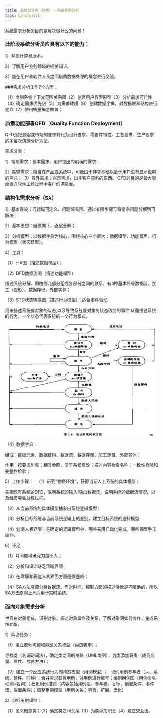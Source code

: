 ```yaml
---
title: 系统分析师（软考）--系统需求分析
tags: [analysis]
---
```


系统需求分析的目的是解决做什么的问题！ 

### 此阶段系统分析员应具有以下的能力： 

1）熟悉计算机技术。   

2）了解用户业务领域的相关知识。  

3）能在用户和软件人员之间借助数据处理的概念进行交流。 

###需求分析工作7个方面：

（1）绘制系统上下文范围关系图（2）创建用户界面原型（3）分析需求可行性（4）确定需求优先级（5）为需求建模（6）创建数据字典，对数据项和结构进行定义（7）使用质量概念部署；

### 质量功能部署QFD（Quality Function Deployment）

QFD是把顾客或市场的要求转化为设计要求、零部件特性、工艺要求、生产要求的多层次演绎分析方法。

需求分类：

1）常规需求：基本需求，用户提出的明确的需求； 

2）期望需求：隐含在产品或系统中，可能由于非常基础以至于用户没有显示说明的需求； 
3）意外需求：兴奋需求，出乎客户意料的东西。 QFD的目的是最大限度提升软件工程过程中客户的满意度。  

### 结构化需求分析（SA） 

1）基本假设：问题域可定义、问题域有限、通过有限步骤可将复杂问题分解到可解决；

2）基本思想：自顶向下、逐层分解；

3）分析模型：以数据字典为核心，围绕核心三个层次：数据模型、功能模型、行为模型（状态模型）。

4）工具： 

（1）E-R图（描述数据模型）； 

（2）DFD数据流图（描述功能模型）

描述系统分解，即由哪几部分组成各部分之间的联系。有4种基本符号数据流、加工（圆形）、数据存储、外部实体； 

（3）STD状态转换图（描述行为模型）：适合事件驱动

用来描述系统或对象的状态,以及导致系统或对象的状态改变的事件,从而描述系统的行为。一个状态代表系统的一个行为模式。

![](/images/book/tech-analysis/develop/requirment-std.png)

（4）数据字典： 

组成：数据元素、数据结构、数据流、数据存储、加工逻辑、外部实体；

作用：按要求列表；相互参照，便于系统修改；描述内容检索名称；一致性检验和完整性检验； 

5）工作步骤：
 
（1）研究"物质环境"，获得当前人工系统的具体模型：

先画现有系统的DFD，说明系统的输入/输出数据流，说明系统的数据流情况，以及经历哪些处理过程。

（2）从当前系统的具体模型抽象出系统逻辑模型： 

（3）分析目标系统与当前系统逻辑上的差别，建立目标系统的逻辑模型 

（4）划清人机界限：在确定的逻辑模型中，哪些采用自动化完成，哪些保留手工操作。

6）不足

（1）对问题域研究力度不大； 

（2）分析和设计缺乏清晰界限； 

（3）在理解和表达人机界面方面是很差的； 

（4）SA方法强调分析数据流，而对时间、控制方面的描述恰恰是不精确的，所以SA方法原则上不适用于实时系统。

### 面向对象需求分析 

世界由对象组成，识别对象，描述对象属性及关系，了解对象间如何协作，完成系统功能。

1）两项任务：

（1）建立反映问题域静态关系模型（类图表示）；

寻找类（名词动词法），确定类之间的关联（UML类图），为类添加职责（成员变量、属性、成员方法）；

（2）建立一个反应系统行为的动态模型（用例模型）；
 
识别用例参与者（人、系统、硬件、时钟）；合并需求获得用例，对用例进行编号；绘制用例图（用例命名-动词+名词）；细化用例描述（内容包括用例名、参与者、目标、前置条件、事件流、后置条件）；调整用例模型（用例关系：包含、扩展、泛化）

2）分析用例模型：

（1）定义概念类；（2）确定类之间关系（3）为类添加职责（4）建立交互图。